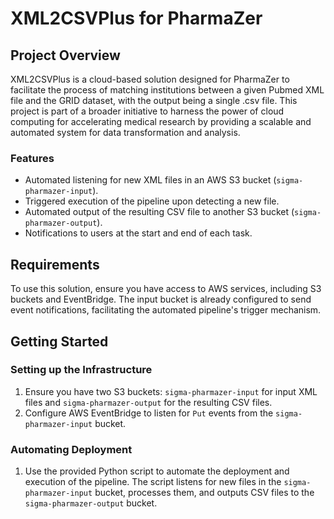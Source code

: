 # XML2CSVPlus for PharmaZer

## Project Overview
XML2CSVPlus is a cloud-based solution designed for PharmaZer to facilitate the process of matching institutions between a given Pubmed XML file and the GRID dataset, with the output being a single .csv file. This project is part of a broader initiative to harness the power of cloud computing for accelerating medical research by providing a scalable and automated system for data transformation and analysis.

### Features
- Automated listening for new XML files in an AWS S3 bucket (`sigma-pharmazer-input`).
- Triggered execution of the pipeline upon detecting a new file.
- Automated output of the resulting CSV file to another S3 bucket (`sigma-pharmazer-output`).
- Notifications to users at the start and end of each task.

## Requirements
To use this solution, ensure you have access to AWS services, including S3 buckets and EventBridge. The input bucket is already configured to send event notifications, facilitating the automated pipeline's trigger mechanism.

## Getting Started

### Setting up the Infrastructure
1. Ensure you have two S3 buckets: `sigma-pharmazer-input` for input XML files and `sigma-pharmazer-output` for the resulting CSV files.
2. Configure AWS EventBridge to listen for `Put` events from the `sigma-pharmazer-input` bucket.

### Automating Deployment
1. Use the provided Python script to automate the deployment and execution of the pipeline. The script listens for new files in the `sigma-pharmazer-input` bucket, processes them, and outputs CSV files to the `sigma-pharmazer-output` bucket.
